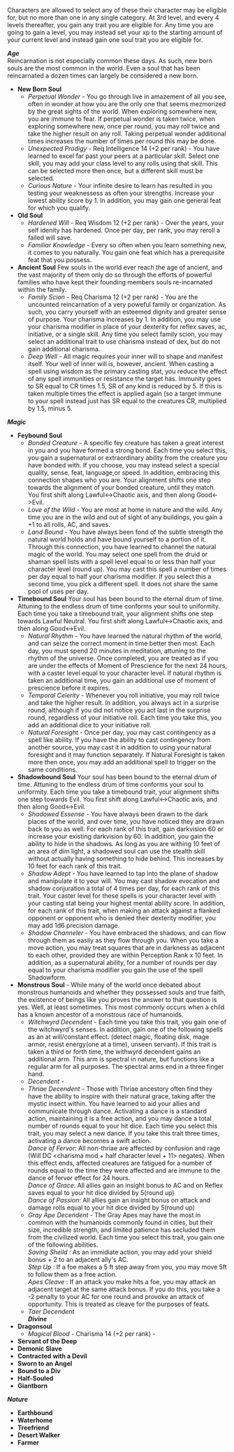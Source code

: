Characters are allowed to select any of these their character may be eligible for, but no more than one in any single category.
At 3rd level, and every 4 levels thereafter, you gain any trait you are eligible for.
Any time you are going to gain a level, you may instead set your xp to the starting amount of your current level and instead gain one soul trait you are eligible for.

***Age***  
Reincarnation is not especially common these days. As such, new born souls are the most common in the world. Even a soul that has been reincarnated a dozen times can largely be considered a new born.  
* **New Born Soul**  
  * *Perpetual Wonder* - You go through live in amazement of all you see, often in wonder at how you are the only one that seems mezmorized by the great sights of the world. When exploring somewhere new, you are immune to fear.  If perpetual wonder is taken twice, when exploring somewhere new, once per round, you may roll twice and take the higher result on any roll.  Taking perpetual wonder additional times increases the number of times per round this may be done.  
  * *Unexpected Prodigy* - Req Intelligence 14 (+2 per rank) - You have learned to excel far past your peers at a particular skill.  Select one skill, you may add your class level to any rolls using that skill.  This can be selected more then once, but a different skill must be selected.  
  * *Curious Nature* - Your infinite desire to learn has resulted in you testing your weaknessess as often your strengths.   Increase your lowest ability score by 1.  In addition, you may gain one general feat for which you qualify.  
* **Old Soul**  
  * *Hardened Will* - Req Wisdom 12 (+2 per rank) - Over the years, your self idenity has hardened. Once per day, per rank, you may reroll a failed will save.  
  * *Familiar Knowledge* - Every so often when you learn something new, it comes to you naturally. You gain one feat which has a prerequisite feat that you possess.  
* **Ancient Soul** Few souls in the world ever reach the age of ancient, and the vast majority of them only do so through the efforts of powerful families who have kept their founding members souls re-incarnated within the family.  
  * *Family Scion* - Req Charisma 12 (+2 per rank) - You are the uncounted reincarnation of a very poweful family or organization.  As such, you carry yourself with an esteemed dignity and greater sense of purpose.  Your charisma increases by 1.  In addition, you may use your charisma modifier in place of your dexterity for reflex saves, ac, initiative, or a single skill.  Any time you select family scion, you may select an additional trait to use charisma instead of dex, but do not gain additional charisma.  
  * *Deep Well* - All magic requires your inner will to shape and manifest itself. Your well of inner will is, however, ancient.  When casting a spell using wisdom as the primary casting stat, you reduce the effect of any spell immunities or resistance the target has.  Immunity goes to SR equal to CR times 1.5,  SR of any kind is reduced by 5.  If this is taken multiple times the effect is applied again (so a target immune to your spell instead just has SR equal to the creatures CR, multiplied by 1.5, minus 5.  

***Magic***  
* **Feybound Soul**  
  * *Bonded Creature* - A specific fey creature has taken a great interest in you and you have formed a strong bond.  Each time you select this, you gain a supernatural or extraordinary ability from the creature you have bonded with. If you choose, you may instead select a special quality, sense, feat, language,or speed.  In addition, embracing this connection shapes who you are.  Your alignment shifts one step towards the alignment of your bonded creature, until they match.  You first shift along Lawful<->Chaotic axis, and then along Good<->Evil.   
  * *Love of the Wild* - You are most at home in nature and the wild.  Any time you are in the wild and out of sight of any buildings, you gain a +1 to all rolls, AC, and saves.  
  * *Land Bound* - You have always been fond of the subtle strength the natural world holds and have bound yourself to a portion of it. Through this connection, you have learned to channel the natural magic of the world.  You may select one spell from the druid or shaman spell lists with a spell level equal to or less than half your character level (round up).  You may cast this spell a number of times per day equal to half your charisma modifier.  If you select this a second time, you pick a different spell.  It does not share the same pool of uses per day.  
* **Timebound Soul**   Your soul has been bound to the eternal drum of time.  Attuning to the endless drum of time conforms your soul to uniformity.  Each time you take a timebound trait, your alignment shifts one step towards Lawful Neutral.  You first shift along Lawful<->Chaotic axis, and then along Good<->Evil.  
  * *Natural Rhythm* - You have learned the natural rhythm of the world, and can seize the correct moment in time better then most.  Each day, you must spend 20 minutes in meditation, attuning to the rhythm of the universe. Once completed, you are treated as if you are under the effects of Moment of Prescience for the next 24 hours, with a caster level equal to your character level.  If natural rhythm is taken an additional time, you gain an additional use of moment of prescience before it expires.  
  * *Temporal Celerity* - Whenever you roll initiative, you may roll twice and take the higher result. In addition, you always act in a surprise round, although if you did not notice you act last in the surprise round, regardless of your initiative roll.  Each time you take this, you add an additional dice to your initiative roll.  
  * *Natural Foresight* - Once per day, you may cast contingency as a spell like ability. If you have the ability to cast contingency from another source, you may cast it in addition to using your natural foresight and it may function separately.  If Natural Foresight is taken more then once, you may add an additional spell to trigger on the same conditions.  
* **Shadowbound Soul**   Your soul has been bound to the eternal drum of time.  Attuning to the endless drum of time conforms your soul to uniformity.  Each time you take a timebound trait, your alignment shifts one step towards Evil.  You first shift along Lawful<->Chaotic axis, and then along Good<->Evil.  
  * *Shadowed Essense* - You have always been drawn to the dark places of the world, and over time, you have noticed they are drawn back to you as well.  For each rank of this trait, gain darkvision 60 or increase your existing darkvision by 60.  In addition, you gain the ability to hide in the shadows.  As long as you are withing 10 feet of an area of dim light, a shadowed soul can use the stealth skill without actually having something to hide behind.  This increases by 10 feet for each rank of this trait.  
  * *Shadow Adept* - You have learned to tap into the plane of shadow and manipulate it to your will.  You may cast shadow evocation and shadow conjuration a total of 4 times per day, for each rank of this trait. Your caster level for these spells is your character level with your casting stat being your highest mental ability score.  In addition, for each rank of this trait, when making an attack against a flanked opponent or opponent who is denied their dexterity modifier, you may add 1d6 precision damage.  
  * *Shadow Channeler* - You have embraced the shadows, and can flow through them as easily as they flow through you.  When you take a move action, you may treat squares that are in darkness as adjacent to each other, provided they are within Perception Rank x 10 feet.  In addition, as a supernatural ability, for a number of rounds per day equal to your charisma modifier you gain the use of the spell Shadowform.  
* **Monstrous Soul**  - While many of the world once debated about monstrous humanoids and whether they possessed souls and true faith, the existence of beings like you proves the answer to that question is yes. Well, at least sometimes. This most commonly occurs when a child has a known ancestor of a monstrous race of humanoids.  
  * *Witchwyrd Decendent* - Each time you take this trait, you gain one of the witchwyrd's senses.  In addition,  gain one of the following spells as an at will/constant effect. (detect magic, floating disk, mage armor, resist energy(one at a time), unseen servant).  If this trait is taken a third or forth time, the withwyrd decendent gains an additional arm.  This arm is spectral in nature, but functions like a regular arm for all purposes.  The spectral arms end in a three finger hand.  
  * *Decendent* -  
  * *Thriae Decendent* - Those with Thriae ancestory often find they have the ability to inspire with their natural grace, taking after the mystic insect within.  You have learned to aid your allies and communicate through dance. Activating a dance is a standard action, maintaining it is a free action, and you may dance a total number of rounds equal to your hit dice.  Each time you select this trait, you may select a new dance.  If you take this trait three times, activating a dance becomes a swift action.  
     *Dance of Fervor*: All non-thriae are affected by confusion and rage (Will DC <charisma mod + half character level + 11> negates). When this effect ends, affected creatures are fatigued for a number of rounds equal to the time they were affected and are immune to the dance of fervor effect for 24 hours.  
     *Dance of Grace*: All allies gain an insight bonus to AC and on Reflex saves equal to your hit dice divided by 5(round up)  
     *Dance of Passion*: All allies gain an insight bonus on attack and damage rolls equal to your hit dice divided by 5(round up)  
  * *Gray Ape Decendent* - The Gray Apes may have the most in common with the humanoids commonly found in cities, but their size, incredible strength, and limited patience has secluded them from the civilized world.  Each time you select this trait, you gain one of the following abilities.  
     *Saving Sheild* : As an immidiate action, you may add your shield bonus + 2 to an adjacent ally's AC.  
     *Step Up* : If a foe makes a 5 ft step away from you, you may move 5ft to follow them as a free action.   
     *Apes Cleave* : If an attack you make hits a foe, you may attack an adjacent target at the same attack bonus.  If you do this, you take a -2 penalty to your AC for one round and provoke an attack of opportunity.  This is treated as cleave for the purposes of feats.  
  * *Taer Decendent*  
***Divine***  
* **Dragonsoul**  
  * *Magical Blood* - Charisma 14 (+2 per rank) - 
* **Servant of the Deep** 
* **Demonic Slave** 
* **Contracted with a Devil** 
* **Sworn to an Angel** 
* **Bound to a Div** 
* **Half-Souled** 
* **Giantborn**

***Nature***
* **Earthbound**
* **Waterhome**
* **Treefriend**
* **Desert Walker**
* **Farmer**


